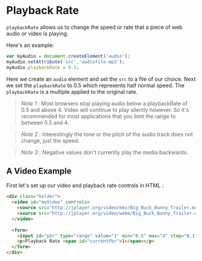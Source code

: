 Playback Rate
=============

```playbackRate``` allows us to change the speed or rate that a piece of web audio or video is playing.

Here's an example:

`````javascript
var myAudio = document.createElement('audio');
myAudio.setAttribute('src','audiofile.mp3');
myAudio.playbackRate = 0.5;
`````

Here we create an ```audio``` element and set the ```src``` to a file of our choice. Next we set the ```playbackRate``` to 0.5 which represents half normal speed. The ```playbackRate``` is a multiple applied to the original rate.


> *Note 1* : Most browsers stop playing audio below a playbackRate of 0.5 and above 4. Video will continue to play silently however. So it's recommended for most applications that you limit the range to between 0.5 and 4.

> *Note 2* : Interestingly the tone or the pitch of the audio track does not change, just the speed.

> *Note 3* : Negative values don't currently play the media backwards.


A Video Example
---------------

First let's set up our video and playback rate controls in HTML :

`````html
<div class="holder">
  <video id="myVideo" controls>
    <source src="http://jplayer.org/video/m4v/Big_Buck_Bunny_Trailer.m4v" type='video/mp4' />
    <source src="http://jplayer.org/video/webm/Big_Buck_Bunny_Trailer.webm" type='video/webm' />
  </video>
 
  <form>
    <input id="pbr" type="range" value="1" min="0.5" max="4" step="0.1" >
    <p>Playback Rate <span id="currentPbr">1</span></p>
  </form>
</div>
`````

